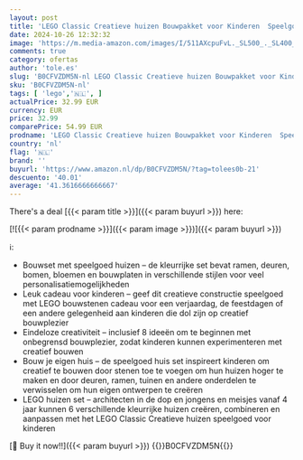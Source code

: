 ```yaml
---
layout: post
title: 'LEGO Classic Creatieve huizen Bouwpakket voor Kinderen  Speelgoed met Bouwstenen en Accessoires voor Jonge Bouwers  Rollenspel Cadeau voor Jongens en Meisjes vanaf 4 Jaar 11035'
date: 2024-10-26 12:32:32
image: 'https://m.media-amazon.com/images/I/511AXcpuFvL._SL500_._SL400_.jpg'
comments: true
category: ofertas
author: 'tole.es'
slug: 'B0CFVZDM5N-nl LEGO Classic Creatieve huizen Bouwpakket voor Kinderen...'
sku: 'B0CFVZDM5N-nl'
tags: [ 'lego','🇳🇱', ]
actualPrice: 32.99 EUR
currency: EUR
price: 32.99
comparePrice: 54.99 EUR
prodname: 'LEGO Classic Creatieve huizen Bouwpakket voor Kinderen  Speelgoed met Bouwstenen en Accessoires voor Jonge Bouwers  Rollenspel Cadeau voor Jongens en Meisjes vanaf 4 Jaar 11035'
country: 'nl'
flag: '🇳🇱'
brand: ''
buyurl: 'https://www.amazon.nl/dp/B0CFVZDM5N/?tag=tolees0b-21'
descuento: '40.01'
average: '41.3616666666667'
---
```


There's a deal [{{< param title >}}]({{< param buyurl >}})  here:

[![{{< param prodname >}}]({{< param image >}})]({{< param buyurl >}})

ℹ️:

- Bouwset met speelgoed huizen – de kleurrijke set bevat ramen, deuren, bomen, bloemen en bouwplaten in verschillende stijlen voor veel personalisatiemogelijkheden
- Leuk cadeau voor kinderen – geef dit creatieve constructie speelgoed met LEGO bouwstenen cadeau voor een verjaardag, de feestdagen of een andere gelegenheid aan kinderen die dol zijn op creatief bouwplezier
- Eindeloze creativiteit – inclusief 8 ideeën om te beginnen met onbegrensd bouwplezier, zodat kinderen kunnen experimenteren met creatief bouwen
- Bouw je eigen huis – de speelgoed huis set inspireert kinderen om creatief te bouwen door stenen toe te voegen om hun huizen hoger te maken en door deuren, ramen, tuinen en andere onderdelen te verwisselen om hun eigen ontwerpen te creëren
- LEGO huizen set – architecten in de dop en jongens en meisjes vanaf 4 jaar kunnen 6 verschillende kleurrijke huizen creëren, combineren en aanpassen met het LEGO Classic Creatieve huizen speelgoed voor kinderen

[🛒 Buy it now!!]({{< param buyurl >}})
{{<world>}}B0CFVZDM5N{{</world>}}
